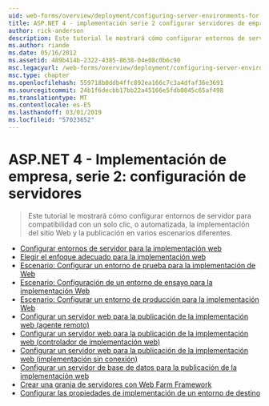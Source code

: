 ```yaml
---
uid: web-forms/overview/deployment/configuring-server-environments-for-web-deployment/index
title: ASP.NET 4 - implementación serie 2 configurar servidores de empresa | Microsoft Docs
author: rick-anderson
description: Este tutorial le mostrará cómo configurar entornos de servidor para compatibilidad con un solo clic, o automatizada, la implementación del sitio Web y la publicación en diversos escenario diferente...
ms.author: riande
ms.date: 05/16/2012
ms.assetid: 489b414b-2322-4385-8638-04e08c0b6c90
msc.legacyurl: /web-forms/overview/deployment/configuring-server-environments-for-web-deployment
msc.type: chapter
ms.openlocfilehash: 559718b0ddb4ffc892ea166c7c3a4dfaf36e3691
ms.sourcegitcommit: 24b1f6decbb17bb22a45166e5fdb0845c65af498
ms.translationtype: MT
ms.contentlocale: es-ES
ms.lasthandoff: 03/01/2019
ms.locfileid: "57023652"
---
```

<a name="aspnet-4---enterprise-deployment-series-2-configuring-servers"></a>ASP.NET 4 - Implementación de empresa, serie 2: configuración de servidores
====================
> Este tutorial le mostrará cómo configurar entornos de servidor para compatibilidad con un solo clic, o automatizada, la implementación del sitio Web y la publicación en varios escenarios diferentes.


- [Configurar entornos de servidor para la implementación web](configuring-server-environments-for-web-deployment.md)
- [Elegir el enfoque adecuado para la implementación web](choosing-the-right-approach-to-web-deployment.md)
- [Escenario: Configurar un entorno de prueba para la implementación de Web](scenario-configuring-a-test-environment-for-web-deployment.md)
- [Escenario: Configuración de un entorno de ensayo para la implementación Web](scenario-configuring-a-staging-environment-for-web-deployment.md)
- [Escenario: Configurar un entorno de producción para la implementación Web](scenario-configuring-a-production-environment-for-web-deployment.md)
- [Configurar un servidor web para la publicación de la implementación web (agente remoto)](configuring-a-web-server-for-web-deploy-publishing-remote-agent.md)
- [Configurar un servidor web para la publicación de la implementación web (controlador de implementación web)](configuring-a-web-server-for-web-deploy-publishing-web-deploy-handler.md)
- [Configurar un servidor web para la publicación de la implementación web (implementación sin conexión)](configuring-a-web-server-for-web-deploy-publishing-offline-deployment.md)
- [Configurar un servidor de base de datos para la publicación de la implementación web](configuring-a-database-server-for-web-deploy-publishing.md)
- [Crear una granja de servidores con Web Farm Framework](creating-a-server-farm-with-the-web-farm-framework.md)
- [Configurar las propiedades de implementación de un entorno de destino](configuring-deployment-properties-for-a-target-environment.md)
